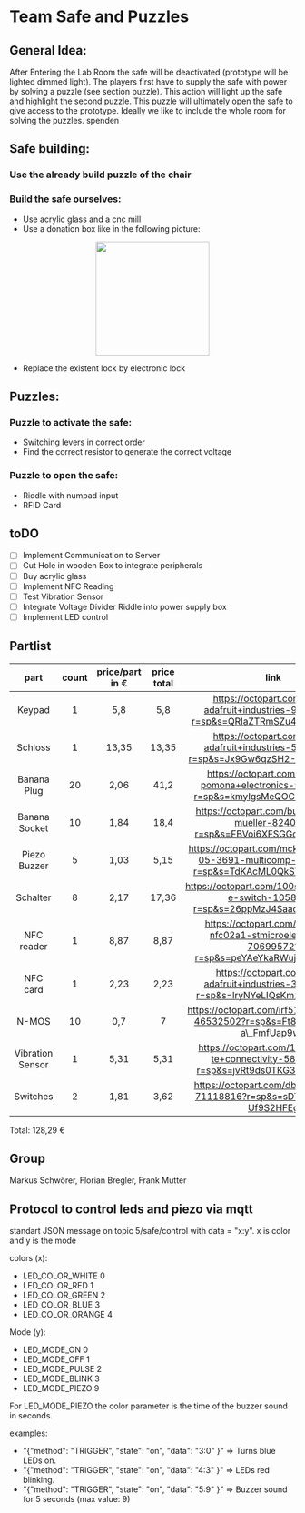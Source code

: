 # Team Safe and Puzzles
## General Idea:
After Entering the Lab Room the safe will be deactivated (prototype will be lighted dimmed light). The players first have to supply the safe with power by solving a puzzle (see section puzzle).
This action will light up the safe and highlight the second puzzle. This puzzle will ultimately open the safe to give access to the prototype.
Ideally we like to include the whole room for solving the puzzles. spenden

## Safe building:
### Use the already build puzzle of the chair
### Build the safe ourselves:
* Use acrylic glass and a cnc mill
* Use a donation box like in the following picture:

<p align="center">
  <img src="https://displayzentrum.net/images/product_images/info_images/losbox-schloss_2091_0.jpg" width="200" />
</p>
<p align="center">

* Replace the existent lock by electronic lock

## Puzzles:
### Puzzle to activate the safe: 
* Switching levers in correct order
* Find the correct resistor to generate the correct voltage
		

### Puzzle to open the safe:
* Riddle with numpad input
* RFID Card
		

## toDO
- [ ] Implement Communication to Server
- [ ] Cut Hole in wooden Box to integrate peripherals
- [ ] Buy acrylic glass
- [ ] Implement NFC Reading
- [ ] Test Vibration Sensor
- [ ] Integrate Voltage Divider Riddle into power supply box
- [ ] Implement LED control

## Partlist

**part**|**count**|**price/part in €**|**price total**|**link**
:-----:|:-----:|:-----:|:-----:|:-----:
Keypad|1|5,8|5,8|https://octopart.com/3845-adafruit+industries-94636475?r=sp&s=QRIaZTRmSZu4F2mVarnONA
Schloss|1|13,35|13,35|https://octopart.com/1512-adafruit+industries-51880349?r=sp&s=Jx9Gw6qzSH2-PR3HbMgn8w
Banana Plug|20|2,06|41,2|https://octopart.com/1325-2-pomona+electronics-55397240?r=sp&s=kmyIgsMeQOCZjpt9e\_rAXw
Banana Socket|10|1,84|18,4|https://octopart.com/bu-00233-0-mueller-824050?r=sp&s=FBVoi6XFSGGoTvQtIDogQw
Piezo Buzzer|5|1,03|5,15|https://octopart.com/mckpt-g1711a3-05-3691-multicomp-12157125?r=sp&s=TdKAcML0QkSYqrwuZLE5lQ
Schalter|8|2,17|17,36|https://octopart.com/100sp1t1b4m2qe-e-switch-1058620?r=sp&s=26ppMzJ4SaadG3iCrhg9HA
NFC reader|1|8,87|8,87|https://octopart.com/x-nucleo-nfc02a1-stmicroelectronics-70699572?r=sp&s=peYAeYkaRWujJzuYnoxYPw
NFC card|1|2,23|2,23|https://octopart.com/359-adafruit+industries-32978551?r=sp&s=lryNYeLIQsKm1gFRcf293w
N-MOS|10|0,7|7|https://octopart.com/irf510pbf-vishay-46532502?r=sp&s=Ft8oBWb7Tw--a\_FmfUap9w#
Vibration Sensor|1|5,31|5,31|https://octopart.com/1005939-1-te+connectivity-58282477?r=sp&s=jvRt9ds0TKG3iLuzTRHAzw
Switches|2|1,81|3,62|https://octopart.com/db1c-b1lb-zf-71118816?r=sp&s=sDTxIuqxSJOc-Uf9S2HFEg

Total: 128,29 €

## Group

Markus Schwörer, Florian Bregler, Frank Mutter

## Protocol to control leds and piezo via mqtt

standart JSON message on topic 5/safe/control with
data = "x:y". x is color and y is the mode


colors (x):
* LED_COLOR_WHITE 0
* LED_COLOR_RED 1
* LED_COLOR_GREEN 2
* LED_COLOR_BLUE  3
* LED_COLOR_ORANGE 4

Mode (y):
* LED_MODE_ON 0
* LED_MODE_OFF 1
* LED_MODE_PULSE 2
* LED_MODE_BLINK 3
* LED_MODE_PIEZO 9

For LED_MODE_PIEZO the color parameter is the time of the buzzer sound in seconds.

examples:
* "{\"method\": \"TRIGGER\", \"state\": \"on\", \"data\": \"3:0\" }"
=> Turns blue LEDs on.
* "{\"method\": \"TRIGGER\", \"state\": \"on\", \"data\": \"4:3\" }"
=> LEDs red blinking.
* "{\"method\": \"TRIGGER\", \"state\": \"on\", \"data\": \"5:9\" }"
=> Buzzer sound for 5 seconds (max value: 9)



